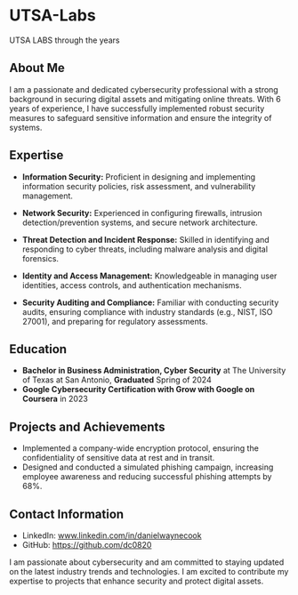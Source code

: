 # UTSA-Labs
UTSA LABS through the years

## About Me

I am a passionate and dedicated cybersecurity professional with a strong background in securing digital assets and mitigating online threats. With 6 years of experience, I have successfully implemented robust security measures to safeguard sensitive information and ensure the integrity of systems.

## Expertise

- **Information Security:** Proficient in designing and implementing information security policies, risk assessment, and vulnerability management.

- **Network Security:** Experienced in configuring firewalls, intrusion detection/prevention systems, and secure network architecture.

- **Threat Detection and Incident Response:** Skilled in identifying and responding to cyber threats, including malware analysis and digital forensics.

- **Identity and Access Management:** Knowledgeable in managing user identities, access controls, and authentication mechanisms.

- **Security Auditing and Compliance:** Familiar with conducting security audits, ensuring compliance with industry standards (e.g., NIST, ISO 27001), and preparing for regulatory assessments.

## Education

- **Bachelor in Business Administration, Cyber Security** at The University of Texas at San Antonio, **Graduated** Spring of 2024
- **Google Cybersecurity Certification with Grow with Google on Coursera** in 2023

## Projects and Achievements

- Implemented a company-wide encryption protocol, ensuring the confidentiality of sensitive data at rest and in transit.
- Designed and conducted a simulated phishing campaign, increasing employee awareness and reducing successful phishing attempts by 68%.

## Contact Information
- LinkedIn: www.linkedin.com/in/danielwaynecook
- GitHub: https://github.com/dc0820


I am passionate about cybersecurity and am committed to staying updated on the latest industry trends and technologies. I am excited to contribute my expertise to projects that enhance security and protect digital assets.
